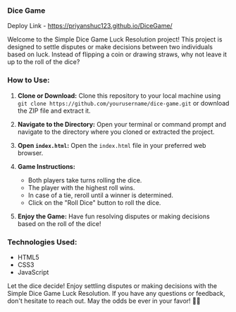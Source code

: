 ### Dice Game

Deploy Link - https://priyanshuc123.github.io/DiceGame/

Welcome to the Simple Dice Game Luck Resolution project! This project is designed to settle disputes or make decisions between two individuals based on luck. Instead of flipping a coin or drawing straws, why not leave it up to the roll of the dice?

### How to Use:

1. **Clone or Download:**
   Clone this repository to your local machine using `git clone https://github.com/yourusername/dice-game.git` or download the ZIP file and extract it.

2. **Navigate to the Directory:**
   Open your terminal or command prompt and navigate to the directory where you cloned or extracted the project.

3. **Open `index.html`:**
   Open the `index.html` file in your preferred web browser.

4. **Game Instructions:**
   - Both players take turns rolling the dice.
   - The player with the highest roll wins.
   - In case of a tie, reroll until a winner is determined.
   - Click on the "Roll Dice" button to roll the dice.

5. **Enjoy the Game:**
   Have fun resolving disputes or making decisions based on the roll of the dice!

### Technologies Used:
- HTML5
- CSS3
- JavaScript

Let the dice decide! Enjoy settling disputes or making decisions with the Simple Dice Game Luck Resolution. If you have any questions or feedback, don't hesitate to reach out. May the odds be ever in your favor! 🎲✨
